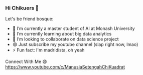 ### Hi Chikuers 👋

Let's be friend bosque:

- 🔭 I’m currently a master student of AI at Monash University
- 🌱 I’m currently learning about big data analytics
- 👯 I’m looking to collaborate on data science project
- 😄 Just subscribe my youtube channel (slap right now, lmao)
- ⚡ Fun fact: I'm madridista, oh yeah

Connect With Me 😄
<br>
https://www.youtube.com/c/ManusiaSetengahChiKuadrat
